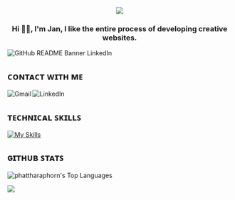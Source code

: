 <p align="center">
  <img src="https://capsule-render.vercel.app/api?type=waving&color=gradient&height=100&section=header"/>
</p>

<h3 align="center" padding-top: 525px;> Hi 👋🏻, I'm Jan, I like the entire process of developing creative websites.</h3>

![GitHub README Banner LinkedIn](https://github.com/user-attachments/assets/89545c3e-2fb6-474b-9210-84539ae9f5f8)

## ᴄᴏɴᴛᴀᴄᴛ ᴡɪᴛʜ ᴍᴇ 
<a href="mailto:phattharaphorn.chd@gmail.com"><img align="left" src="https://img.shields.io/badge/Gmail-D14836?style=for-the-badge&logo=gmail&logoColor=white" alt="Gmail" /></a>
<a href="https://www.linkedin.com/in/phattharaphornch/"><img align="left" src="https://img.shields.io/badge/linkedin-%230077B5.svg?style=for-the-badge&logo=linkedin&logoColor=white" alt="LinkedIn"/></a>

</br>

## ᴛᴇᴄʜɴɪᴄᴀʟ ꜱᴋɪʟʟꜱ
[![My Skills](https://skillicons.dev/icons?i=c,cpp,py,js,typescript,nestjs,nextjs,angular,react,fastapi,vue,tailwind,docker,postman,mongodb)](https://skillicons.dev)

## ɢɪᴛʜᴜʙ ꜱᴛᴀᴛꜱ
![phattharaphorn's Top Languages](https://github-readme-stats.vercel.app/api/top-langs/?username=rahulbordoloi&hide=Jupyter%20Notebook&theme=radical&show_icons=true&hide_border=true&layout=compact)

<p align="left">
  <img src="https://capsule-render.vercel.app/api?type=waving&color=gradient&height=100&section=footer"/>
</p>
